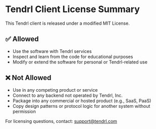 # Tendrl Client License Summary

This Tendrl client is released under a modified MIT License.

## ✅ Allowed
- Use the software with Tendrl services
- Inspect and learn from the code for educational purposes
- Modify or extend the software for personal or Tendrl-related use

## ❌ Not Allowed
- Use in any competing product or service
- Connect to any backend not operated by Tendrl, Inc.
- Package into any commercial or hosted product (e.g., SaaS, PaaS)
- Copy design patterns or protocol logic for another system without permission

For licensing questions, contact: support@tendrl.com
